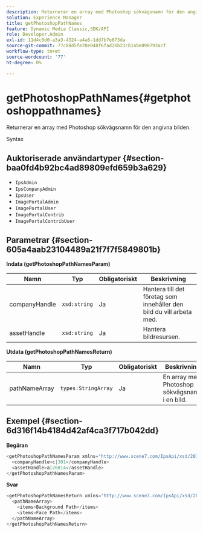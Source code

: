 ```yaml
---
description: Returnerar en array med Photoshop sökvägsnamn för den angivna bilden.
solution: Experience Manager
title: getPhotoshopPathNames
feature: Dynamic Media Classic,SDK/API
role: Developer,Admin
exl-id: 11d4c0d0-a3a3-4324-a4a6-1dd7b7e673da
source-git-commit: 77c88d5fe20e048f6fad2bb23cb1abe090793acf
workflow-type: tm+mt
source-wordcount: '77'
ht-degree: 0%

---
```


# getPhotoshopPathNames{#getphotoshoppathnames}

Returnerar en array med Photoshop sökvägsnamn för den angivna bilden.

Syntax

## Auktoriserade användartyper {#section-baa0fd4b92bc4ad89809efd659b3a629}

* `IpsAdmin`
* `IpsCompanyAdmin`
* `IpsUser`
* `ImagePortalAdmin`
* `ImagePortalUser`
* `ImagePortalContrib`
* `ImagePortalContribUser`

## Parametrar {#section-605a4aab23104489a21f7f7f5849801b}

**Indata (getPhotoshopPathNamesParam)**

| Namn | Typ | Obligatoriskt | Beskrivning |
|---|---|---|---|
| companyHandle | `xsd:string` | Ja | Hantera till det företag som innehåller den bild du vill arbeta med. |
| assetHandle | `xsd:string` | Ja | Hantera bildresursen. |

**Utdata (getPhotoshopPathNamesReturn)**

| Namn | Typ | Obligatoriskt | Beskrivning |
|---|---|---|---|
| pathNameArray | `types:StringArray` | Ja | En array med Photoshop sökvägsnamn i en bild. |

## Exempel {#section-6d316f14b4184d42af4ca3f717b042dd}

**Begäran**

```java
<getPhotoshopPathNamesParam xmlns="http://www.scene7.com/IpsApi/xsd/2012-07-31">
  <companyHandle>c|301</companyHandle>
  <assetHandle>a|26014</assetHandle>
</getPhotoshopPathNamesParam>
```

**Svar**

```java
<getPhotoshopPathNamesReturn xmlns="http://www.scene7.com/IpsApi/xsd/2012-07-31">
  <pathNameArray>
    <items>Background Path</items>
    <items>Face Path</items>
  </pathNameArray>
</getPhotoshopPathNamesReturn>
```
